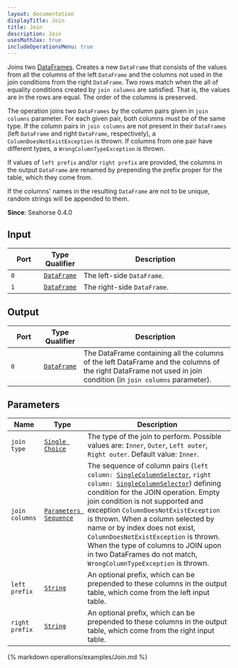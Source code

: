 ```yaml
---
layout: documentation
displayTitle: Join
title: Join
description: Join
usesMathJax: true
includeOperationsMenu: true
---
```


Joins two [DataFrames](../classes/dataframe.html).
Creates a new `DataFrame` that consists of the values from all the columns of the left `DataFrame`
and the columns not used in the join conditions from the right `DataFrame`.
Two rows match when the all of equality conditions created by ``join columns`` are satisfied.
That is, the values are in the rows are equal. The order of the columns is preserved.

The operation joins two `DataFrames` by the column pairs given in ``join columns`` parameter.
For each given pair, both columns must be of the same type. If the column pairs in ``join columns``
are not present in their `DataFrames` (left `DataFrame` and right `DataFrame`, respectively),
a ``ColumnDoesNotExistException`` is thrown. If columns from one pair have different types,
a ``WrongColumnTypeException`` is thrown.

If values of ``left prefix`` and/or ``right prefix`` are provided,
the columns in the output `DataFrame` are renamed by prepending the prefix
proper for the table, which they come from.

If the columns' names in the resulting `DataFrame` are not to be unique,
random strings will be appended to them.

**Since**: Seahorse 0.4.0

## Input

<table>
<thead>
<tr>
<th style="width:15%">Port</th>
<th style="width:15%">Type Qualifier</th>
<th style="width:70%">Description</th>
</tr>
</thead>
<tbody>
<tr>
<td><code>0</code></td>
<td><code><a href="../classes/dataframe.html">DataFrame</a></code></td>
<td>The left-side <code>DataFrame</code>.</td>
</tr>
<tr>
<td><code>1</code></td>
<td><code><a href="../classes/dataframe.html">DataFrame</a></code></td>
<td>The right-side <code>DataFrame</code>.</td>
</tr>
</tbody>
</table>

## Output

<table>
<thead>
<tr>
<th style="width:15%">Port</th>
<th style="width:15%">Type Qualifier</th>
<th style="width:70%">Description</th>
</tr>
</thead>
<tbody>
<tr>
<td><code>0</code></td>
<td><code><a href="../classes/dataframe.html">DataFrame</a></code></td>
<td>The DataFrame containing all the columns of the left DataFrame and the columns
   of the right DataFrame not used in join condition (in <code>join columns</code> parameter).</td>
</tr>
</tbody>
</table>

## Parameters

<table class="table">
<thead>
<tr>
<th style="width:15%">Name</th>
<th style="width:15%">Type</th>
<th style="width:70%">Description</th>
</tr>
</thead>
<tbody>
<tr>
<td><code id="join-type">join type</code></td>
<td><code><a href="../parameter_types.html#single_choice">Single Choice</a></code></td>
<td>The type of the join to perform. Possible values are:
   <code>Inner</code>, <code>Outer</code>, <code>Left outer</code>, <code>Right outer</code>.
   Default value: <code>Inner</code>.</td>
</tr>

<tr>
<td><code id="join-columns">join columns</code></td>
<td><code><a href="../parameter_types.html#parameters-sequence">Parameters Sequence</a></code></td>
<td>The sequence of column pairs (<code>left column: <a href="../parameter_types.html#single-column-selector">SingleColumnSelector</a></code>,
   <code>right column: <a href="../parameter_types.html#single-column-selector">SingleColumnSelector</a></code>) defining condition for the JOIN operation.
   Empty join condition is not supported and exception <code>ColumnDoesNotExistException</code> is thrown.
   When a column selected by name or by index does not exist, <code>ColumnDoesNotExistException</code> is thrown.
   When the type of columns to JOIN upon in two DataFrames do not match,
   <code>WrongColumnTypeException</code> is thrown.</td>
</tr>
<tr>
<td><code id="left-prefix">left prefix</code></td>
<td><code><a href="../parameter_types.html#string">String</a></code></td>
<td>An optional prefix, which can be prepended
   to these columns in the output table, which come from the left input table.</td>
</tr>
<tr>
<td><code id="right-prefix">right prefix</code></td>
<td><code><a href="../parameter_types.html#string">String</a></code></td>
<td>An optional prefix, which can be prepended
   to these columns in the output table, which come from the right input table.</td>
</tr>
</tbody>
</table>

{% markdown operations/examples/Join.md %}
